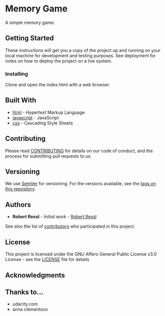 # Memory Game

A simple memory game.

## Getting Started

These instructions will get you a copy of the project up and running on your local machine for development and testing purposes. See deployment for notes on how to deploy the project on a live system.

### Installing

Clone and open the index.html with a web browser.

## Built With

* [html](https://www.w3.org/html/) - Hypertext Markup Language
* [javascript](https://developer.mozilla.org/en-US/docs/Web/JavaScript) - JavaScript
* [css](https://www.w3.org/Style/CSS/) - Cascading Style Sheets

## Contributing

Please read [CONTRIBUTING](CONTRIBUTING.md) for details on our code of conduct, and the process for submitting pull requests to us.

## Versioning

We use [SemVer](http://semver.org/) for versioning. For the versions available, see the [tags on this repository](https://github.com/your/project/tags). 

## Authors

* **Robert Ressl** - *Initial work* - [Robert Ressl](https://github.com/safematix)

See also the list of [contributors](https://github.com/safematix/memory_game/graphs/contributors) who participated in this project.

## License

This project is licensed under the GNU Affero General Public License v3.0 License - see the [LICENSE](LICENSE) file for details

## Acknowledgments

## Thanks to…

* udacity.com
* anna clementson
